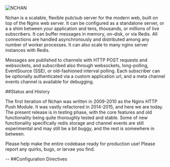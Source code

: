 ![NCHAN](https://raw.githubusercontent.com/slact/nchan/master/nchan_logo.png)

Nchan is a scalable, flexible pub/sub server for the modern web, built on top of the Nginx web server. It can be configured as a standalone server, or a a shim between your application and tens, thousands, or millions of live subscribers. It can buffer messages in memory, on-disk, or via Redis. All connections are handled asynchronously and distributed among any number of worker processes. It can also scale to many nginx server instances with Redis.

Messages are published to channels with HTTP POST requests and websockets, and subscribed also through websockets, long-polling, EventSource (SSE), or old-fashioned interval polling. Each subscriber can be optionally authenticated via a custom application url, and a meta channel events channel is available for debugging.

##Status and History

The first iteration of Nchan was written in 2009-2010 as the Nginx HTTP Push Module. It was vastly refactored in 2014-2015, and here we are today. The present release is in testing phase, with the core features and old functionality being quite thoroughly tested and stable. Some of new functionality specifically redis storage and channel events are still experimental and may still be a bit buggy, and the rest is somewhere in between.

Please help make the entire codebase ready for production use! Please report any quirks, bugs, or larvae you find.

--
##Configuration Directives

<div class="config">

</div>